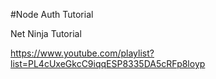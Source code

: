 #Node Auth Tutorial

Net Ninja Tutorial

https://www.youtube.com/playlist?list=PL4cUxeGkcC9iqqESP8335DA5cRFp8loyp
